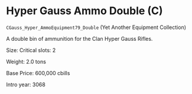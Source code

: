 # Hyper Gauss Ammo Double (C)

`CGauss_Hyper_AmmoEquipment79_Double` (Yet Another Equipment Collection)

A double bin of ammunition for the Clan Hyper Gauss Rifles.

Size: Critical slots: 2

Weight: 2.0 tons

Base Price: 600,000 cbills

Intro year: 3068


